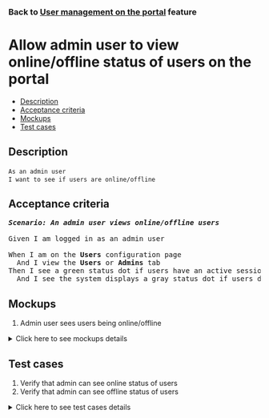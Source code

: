 ### Back to [User management on the portal](../../) feature

# Allow admin user to view online/offline status of users on the portal

- [Description](#description)
- [Acceptance criteria](#acceptance-criteria)
- [Mockups](#mockups)
- [Test cases](#test-cases)

## Description

    As an admin user
    I want to see if users are online/offline

## Acceptance criteria

<pre>
<b><i>Scenario: An admin user views online/offline users</i></b>

Given I am logged in as an admin user

When I am on the <b>Users</b> configuration page
  And I view the <b>Users</b> or <b>Admins</b> tab
Then I see a green status dot if users have an active session on the site
  And I see the system displays a gray status dot if users do not have an active session on the site
</pre>

## Mockups

1. Admin user sees users being online/offline

<details>
  <summary>Click here to see mockups details</summary>

**1. Admin user sees users being online/offline:**

![Admin user sees users being online/offline](/products/sports_hub_portal/web_application_features/user_management/images/user_management_page.png)

</details>

## Test cases

1. Verify that admin can see online status of users
2. Verify that admin can see offline status of users

<details>
  <summary>Click here to see test cases details</summary>

### **#1. Verify that admin can see online status of users**

|Preconditions|Steps|Expected result
--------------|-----|----------
|- Log in with admin account</br>- Go to the <b>Users</b> configuration page</br>- There are users with active sessions|1) Check if the status of the active users is shown as a green status dot|1) The system displays a green status dot if users have an active session on the site|

### **#2. Verify that admin can see offline status of users**

|Preconditions|Steps|Expected result
--------------|-----|----------
|- Log in with admin account</br>- Go to the <b>Users</b> configuration page</br>- There are users with inactive sessions|1) Check if the status of the not active users is shown as a gray status dot|1) The system displays a gray status dot if users do not have an active session on the site|
</details>
